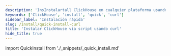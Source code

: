 ```yaml
---
description: 'InsInstalartall ClickHouse en cualquier plataforma usando curl'
keywords: ['ClickHouse', 'install', 'quick', 'curl']
sidebar_label: 'Instalación rápida'
slug: /install/quick-install-curl
title: 'Instalar ClickHouse via script usando curl'
hide_title: true
---
```


import QuickInstall from './_snippets/_quick_install.md'

<QuickInstall/>
